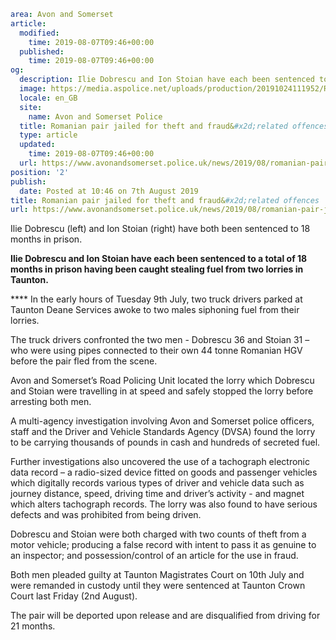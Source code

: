 ```yaml
area: Avon and Somerset
article:
  modified:
    time: 2019-08-07T09:46+00:00
  published:
    time: 2019-08-07T09:46+00:00
og:
  description: Ilie Dobrescu and Ion Stoian have each been sentenced to a total of 18 months in prison having been caught stealing fuel from two lorries in Taunton.
  image: https://media.aspolice.net/uploads/production/20191024111952/Romanian-pair-sentenced-.png
  locale: en_GB
  site:
    name: Avon and Somerset Police
  title: Romanian pair jailed for theft and fraud&#x2d;related offences | Avon and Somerset Police
  type: article
  updated:
    time: 2019-08-07T09:46+00:00
  url: https://www.avonandsomerset.police.uk/news/2019/08/romanian-pair-jailed-for-theft-and-fraud-related-offences/
position: '2'
publish:
  date: Posted at 10:46 on 7th August 2019
title: Romanian pair jailed for theft and fraud&#x2d;related offences | Avon and Somerset Police
url: https://www.avonandsomerset.police.uk/news/2019/08/romanian-pair-jailed-for-theft-and-fraud-related-offences/
```

Ilie Dobrescu (left) and Ion Stoian (right) have both been sentenced to 18 months in prison.

**Ilie Dobrescu and Ion Stoian have each been sentenced to a total of 18 months in prison having been caught stealing fuel from two lorries in Taunton.**

**** In the early hours of Tuesday 9th July, two truck drivers parked at Taunton Deane Services awoke to two males siphoning fuel from their lorries.

The truck drivers confronted the two men - Dobrescu 36 and Stoian 31 – who were using pipes connected to their own 44 tonne Romanian HGV before the pair fled from the scene.

Avon and Somerset’s Road Policing Unit located the lorry which Dobrescu and Stoian were travelling in at speed and safely stopped the lorry before arresting both men.

A multi-agency investigation involving Avon and Somerset police officers, staff and the Driver and Vehicle Standards Agency (DVSA) found the lorry to be carrying thousands of pounds in cash and hundreds of secreted fuel.

Further investigations also uncovered the use of a tachograph electronic data record – a radio-sized device fitted on goods and passenger vehicles which digitally records various types of driver and vehicle data such as journey distance, speed, driving time and driver’s activity - and magnet which alters tachograph records. The lorry was also found to have serious defects and was prohibited from being driven.

Dobrescu and Stoian were both charged with two counts of theft from a motor vehicle; producing a false record with intent to pass it as genuine to an inspector; and possession/control of an article for the use in fraud.

Both men pleaded guilty at Taunton Magistrates Court on 10th July and were remanded in custody until they were sentenced at Taunton Crown Court last Friday (2nd August).

The pair will be deported upon release and are disqualified from driving for 21 months.
